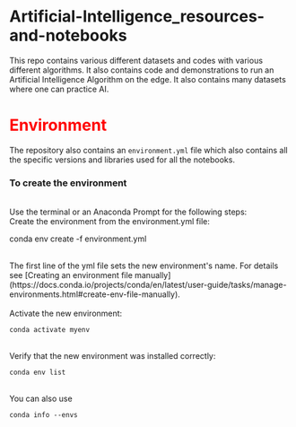 # Artificial-Intelligence_resources-and-notebooks
This repo contains various different datasets and codes with various different algorithms. It also contains code and demonstrations to run an Artificial Intelligence Algorithm on the edge. It also contains many datasets where one can practice AI.
<br>
<font color=red><h1>Environment</h1></font>
The repository also contains an `environment.yml` file which also contains all the specific versions and libraries used for all the notebooks.<br>
<h3>To create the environment</h3>
<br>
  Use the terminal or an Anaconda Prompt for the following steps:<br>
  Create the environment from the environment.yml file:<br>
    

conda env create -f environment.yml


<br>
    The first line of the yml file sets the new environment's name. For details see [Creating an environment file manually](https://docs.conda.io/projects/conda/en/latest/user-guide/tasks/manage-environments.html#create-env-file-manually).<br><br>
    Activate the new environment:
    <br>
    
    conda activate myenv
    
<br>
    Verify that the new environment was installed correctly:<br>
    
    conda env list
    
<br>
    You can also use 
    
    conda info --envs
    
